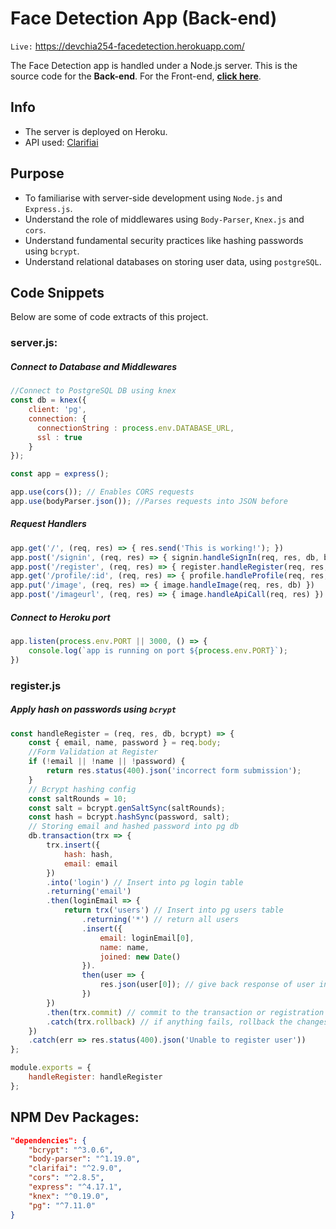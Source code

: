 # Face Detection App (Back-end)
`Live:` https://devchia254-facedetection.herokuapp.com/

The Face Detection app is handled under a Node.js server.
This is the source code for the **Back-end**. For the Front-end, [**click here**](https://github.com/devchia254/facedetection).

## Info
- The server is deployed on Heroku.
- API used: [Clarifiai](https://www.clarifai.com/models/face-detection-image-recognition-model-a403429f2ddf4b49b307e318f00e528b-detection)

## Purpose
- To familiarise with server-side development using `Node.js` and `Express.js`.
- Understand the role of middlewares using  `Body-Parser`, `Knex.js` and `cors`.
- Understand fundamental security practices like hashing passwords using `bcrypt`.
- Understand relational databases on storing user data, using `postgreSQL`.

## Code Snippets
Below are some of code extracts of this project.

### server.js:

##### Connect to Database and Middlewares
```javascript
//Connect to PostgreSQL DB using knex
const db = knex({
    client: 'pg',
    connection: {
      connectionString : process.env.DATABASE_URL,
      ssl : true
    }
});

const app = express();

app.use(cors()); // Enables CORS requests
app.use(bodyParser.json()); //Parses requests into JSON before 
```

##### Request Handlers
```javascript
app.get('/', (req, res) => { res.send('This is working!'); })
app.post('/signin', (req, res) => { signin.handleSignIn(req, res, db, bcrypt) })
app.post('/register', (req, res) => { register.handleRegister(req, res, db, bcrypt) })
app.get('/profile/:id', (req, res) => { profile.handleProfile(req, res, db) })
app.put('/image', (req, res) => { image.handleImage(req, res, db) })
app.post('/imageurl', (req, res) => { image.handleApiCall(req, res) })
```

##### Connect to Heroku port
```javascript
app.listen(process.env.PORT || 3000, () => {
    console.log(`app is running on port ${process.env.PORT}`);
})
```

### register.js
##### Apply hash on passwords using `bcrypt`
```javascript
const handleRegister = (req, res, db, bcrypt) => {
    const { email, name, password } = req.body;
    //Form Validation at Register
    if (!email || !name || !password) {
        return res.status(400).json('incorrect form submission');
    }
    // Bcrypt hashing config
    const saltRounds = 10;
    const salt = bcrypt.genSaltSync(saltRounds);
    const hash = bcrypt.hashSync(password, salt);
    // Storing email and hashed password into pg db
    db.transaction(trx => {
        trx.insert({
            hash: hash,
            email: email
        })
        .into('login') // Insert into pg login table
        .returning('email')
        .then(loginEmail => {
            return trx('users') // Insert into pg users table
                .returning('*') // return all users
                .insert({
                    email: loginEmail[0],
                    name: name,
                    joined: new Date()
                }).
                then(user => {
                    res.json(user[0]); // give back response of user in JSON
                })
        })
        .then(trx.commit) // commit to the transaction or registration
        .catch(trx.rollback) // if anything fails, rollback the changes
    })
    .catch(err => res.status(400).json('Unable to register user'))
};

module.exports = {
    handleRegister: handleRegister
};
```

## NPM Dev Packages:

```json
"dependencies": {
    "bcrypt": "^3.0.6",
    "body-parser": "^1.19.0",
    "clarifai": "^2.9.0",
    "cors": "^2.8.5",
    "express": "^4.17.1",
    "knex": "^0.19.0",
    "pg": "^7.11.0"
}
```
